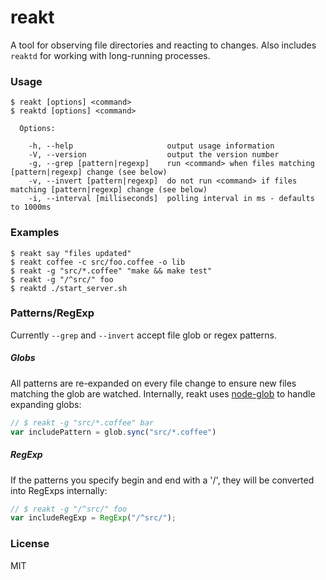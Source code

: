 # reakt

A tool for observing file directories and reacting to changes. Also includes `reaktd` for working with long-running processes.

### Usage

```
$ reakt [options] <command>
$ reaktd [options] <command>

  Options:

    -h, --help                     output usage information
    -V, --version                  output the version number
    -g, --grep [pattern|regexp]    run <command> when files matching [pattern|regexp] change (see below)
    -v, --invert [pattern|regexp]  do not run <command> if files matching [pattern|regexp] change (see below)
    -i, --interval [milliseconds]  polling interval in ms - defaults to 1000ms
```

### Examples
```
$ reakt say "files updated"
$ reakt coffee -c src/foo.coffee -o lib
$ reakt -g "src/*.coffee" "make && make test"
$ reakt -g "/^src/" foo
$ reaktd ./start_server.sh
```

### Patterns/RegExp

Currently `--grep` and `--invert` accept file glob or regex patterns.

##### Globs

All patterns are re-expanded on every file change to ensure new files matching the glob are watched. Internally, reakt uses [node-glob](https://github.com/isaacs/node-glob) to handle expanding globs:

```javascript
// $ reakt -g "src/*.coffee" bar
var includePattern = glob.sync("src/*.coffee")
```

##### RegExp

If the patterns you specify begin and end with a '/', they will be converted into RegExps internally:

```javascript
// $ reakt -g "/^src/" foo
var includeRegExp = RegExp("/^src/");
```

### License

MIT
